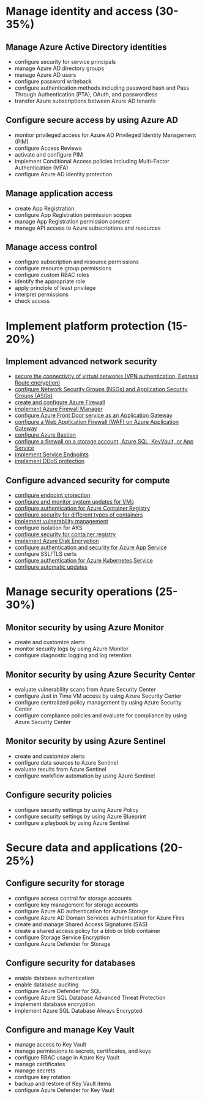 # Manage identity and access (30-35%)
## Manage Azure Active Directory identities
- configure security for service principals
- manage Azure AD directory groups
- manage Azure AD users
- configure password writeback
- configure authentication methods including password hash and Pass Through Authentication (PTA), OAuth, and passwordless
- transfer Azure subscriptions between Azure AD tenants
## Configure secure access by using Azure AD
- monitor privileged access for Azure AD Privileged Identity Management (PIM)
- configure Access Reviews
- activate and configure PIM
- implement Conditional Access policies including Multi-Factor Authentication (MFA)
- configure Azure AD identity protection
## Manage application access
- create App Registration
- configure App Registration permission scopes
- manage App Registration permission consent
- manage API access to Azure subscriptions and resources
## Manage access control
- configure subscription and resource permissions
- configure resource group permissions
- configure custom RBAC roles
- identify the appropriate role
- apply principle of least privilege
- interpret permissions
- check access
# Implement platform protection (15-20%)
## Implement advanced network security
- [secure the connectivity of virtual networks (VPN authentication, Express Route
encryption)](vpn_gateway_and_express_route.md)
- [configure Network Security Groups (NSGs) and Application Security Groups (ASGs)](Network_Security_Groups_and_Application_Security_Groups.md)
- [create and configure Azure Firewall](Azure_Firewall.md)
- [implement Azure Firewall Manager](Azure_Firewall_Manager.md)
- [configure Azure Front Door service as an Application Gateway](configure_Azure_Front_Door.md)
- [configure a Web Application Firewall (WAF) on Azure Application Gateway](configure_Azure_Application_Gateway.md)
- [configure Azure Bastion](configure_Azure_Bastion.md)
- [configure a firewall on a storage account, Azure SQL, KeyVault, or App Service](configure_a_firewall_on_common_services.md)
- [implement Service Endpoints](implement_Service_Endpoints.md)
- [implement DDoS protection](implement_DDoS_protection.md)
## Configure advanced security for compute
- [configure endpoint protection](configure_endpoint_protection.md)
- [configure and monitor system updates for VMs](configure_and_monitor_system_updates_for_VMs.md)
- [configure authentication for Azure Container Registry](configure_authentication_for_Azure_Container_Registry.md)
- [configure security for different types of containers](configure_security_for_different_types_of_containers.md)
- [implement vulnerability management](implement_vulnerability_management.md)
- configure isolation for AKS
- [configure security for container registry](configure_security_for_container_registry.md)
- [implement Azure Disk Encryption](implement_azure_disk_encryption.md)
- [configure authentication and security for Azure App Service](configure_authentication_and_security_for_Azure_App_Service.md)
- configure SSL/TLS certs
- [configure authentication for Azure Kubernetes Service](configure_authentication_for_Azure_Kubernetes_Service.md)
- [configure automatic updates](configure_automatic_updates.md)
# Manage security operations (25-30%)
## Monitor security by using Azure Monitor
- create and customize alerts
- monitor security logs by using Azure Monitor
- configure diagnostic logging and log retention
## Monitor security by using Azure Security Center
- evaluate vulnerability scans from Azure Security Center
- configure Just in Time VM access by using Azure Security Center
- configure centralized policy management by using Azure Security Center
- configure compliance policies and evaluate for compliance by using Azure Security
Center
## Monitor security by using Azure Sentinel
- create and customize alerts
- configure data sources to Azure Sentinel
- evaluate results from Azure Sentinel
- configure workflow automation by using Azure Sentinel
## Configure security policies
- configure security settings by using Azure Policy
- configure security settings by using Azure Blueprint
- configure a playbook by using Azure Sentinel
# Secure data and applications (20-25%)
## Configure security for storage
- configure access control for storage accounts
- configure key management for storage accounts
- configure Azure AD authentication for Azure Storage
- configure Azure AD Domain Services authentication for Azure Files
- create and manage Shared Access Signatures (SAS)
- create a shared access policy for a blob or blob container
- configure Storage Service Encryption
- configure Azure Defender for Storage
## Configure security for databases
- enable database authentication
- enable database auditing
- configure Azure Defender for SQL
- configure Azure SQL Database Advanced Threat Protection
- implement database encryption
- implement Azure SQL Database Always Encrypted
## Configure and manage Key Vault
- manage access to Key Vault
- manage permissions to secrets, certificates, and keys
- configure RBAC usage in Azure Key Vault
- manage certificates
- manage secrets
- configure key rotation
- backup and restore of Key Vault items
- configure Azure Defender for Key Vault
